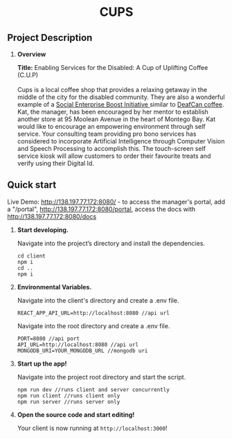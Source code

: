 <p align="center">
</p>
<h1 align="center">
  CUPS
</h1>


## Project Description

1.  **Overview**

    **Title:** Enabling Services for the Disabled: A Cup of Uplifting Coffee (C.U.P) <br><br>
    Cups is a local coffee shop that provides a relaxing getaway in the middle of the city for the disabled community. They are also a wonderful example of a [Social Enterprise Boost Initiative ](https://www.micaf.gov.jm/msme-initiatives/`social-enterprise-boost-initiative-sebi)
    similar to [DeafCan coffee](https://www.deafcancoffee.com/). Kat, the manager, has been encouraged by her mentor to establish another store at
    95 Moolean Avenue in the heart of Montego Bay. Kat would like to encourage an empowering environment through self service. Your consulting team providing pro bono services has
    considered to incorporate Artificial Intelligence through Computer Vision and Speech Processing to accomplish this. The touch-screen self service kiosk will allow customers to
    order their favourite treats and verify using their Digital Id.


## Quick start

Live Demo: http://138.197.77.172:8080/ - to access the manager's portal, add a "/portal", http://138.197.77.172:8080/portal, access the docs with http://138.197.77.172:8080/docs

1.  **Start developing.**

    Navigate into the project’s directory and install the dependencies.

    ```shell
    cd client
    npm i
    cd ..
    npm i
    ```

2.  **Environmental Variables.**

    Navigate into the client's directory and create a .env file.

    ```shell
    REACT_APP_API_URL=http://localhost:8080 //api url
    ```

    Navigate into the root directory and create a .env file.

    ```shell
    PORT=8080 //api port
    API_URL=http://localhost:8080 //api url
    MONGODB_URI=YOUR_MONGODB_URL //mongodb uri

    ```

3.  **Start up the app!**

    Navigate into the project root directory and start the script.

    ```shell
    npm run dev //runs client and server concurrently
    npm run client //runs client only
    npm run server //runs server only
    ```

4.  **Open the source code and start editing!**

    Your client is now running at `http://localhost:3000`! <br>
